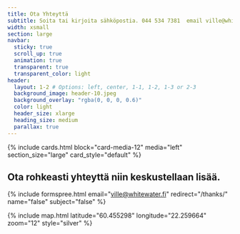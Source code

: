 ```yaml
---
title: Ota Yhteyttä
subtitle: Soita tai kirjoita sähköpostia. 044 534 7381  email ville@whitewater.fi
width: xsmall
section: large
navbar:
  sticky: true
  scroll_up: true
  animation: true
  transparent: true
  transparent_color: light
header:
  layout: 1-2 # Options: left, center, 1-1, 1-2, 1-3 or 2-3
  background_image: header-10.jpeg
  background_overlay: "rgba(0, 0, 0, 0.6)"
  color: light
  header_size: xlarge
  heading_size: medium
  parallax: true
---
```


{% include cards.html
  block="card-media-12"
  media="left"
  section_size="large"
  card_style="default"
%}

## Ota rohkeasti yhteyttä niin keskustellaan lisää.
{% include formspree.html email="ville@whitewater.fi" redirect="/thanks/" name="false" subject="false" %}

{% include map.html
  latitude="60.455298"
  longitude="22.259664"
  zoom="12"
  style="silver"
%}
